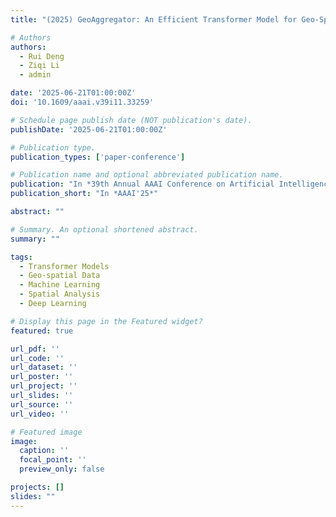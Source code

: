 ```yaml
---
title: "(2025) GeoAggregator: An Efficient Transformer Model for Geo-Spatial Tabular Data. In: 39th Annual AAAI Conference on Artificial Intelligence (AAAI'25), Philadelphia, Pennsylvania, USA, 25 February – 4 March 2025, pp. 11572-11580. ISBN 9781577358978"

# Authors
authors:
  - Rui Deng
  - Ziqi Li
  - admin

date: '2025-06-21T01:00:00Z'
doi: '10.1609/aaai.v39i11.33259'

# Schedule page publish date (NOT publication's date).
publishDate: '2025-06-21T01:00:00Z'

# Publication type.
publication_types: ['paper-conference']

# Publication name and optional abbreviated publication name.
publication: "In *39th Annual AAAI Conference on Artificial Intelligence (AAAI'25)*"
publication_short: "In *AAAI'25*"

abstract: ""

# Summary. An optional shortened abstract.
summary: ""

tags:
  - Transformer Models
  - Geo-spatial Data
  - Machine Learning
  - Spatial Analysis
  - Deep Learning

# Display this page in the Featured widget?
featured: true

url_pdf: ''
url_code: ''
url_dataset: ''
url_poster: ''
url_project: ''
url_slides: ''
url_source: ''
url_video: ''

# Featured image
image:
  caption: ''
  focal_point: ''
  preview_only: false

projects: []
slides: ""
---
```

